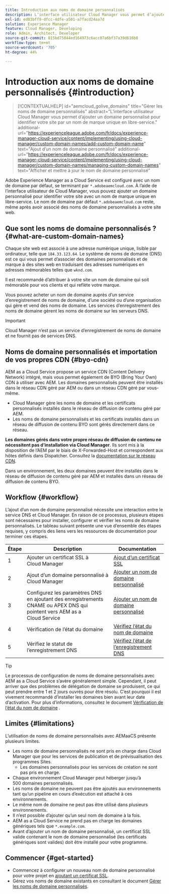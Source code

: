 ```yaml
---
title: Introduction aux noms de domaine personnalisés
description: L’interface utilisateur Cloud Manager vous permet d’ajouter un domaine personnalisé pour identifier votre site par un nom de marque unique en libre-service.
exl-id: ed03bff9-dfcc-4dfe-a501-a7facd24aa7d
solution: Experience Manager
feature: Cloud Manager, Developing
role: Admin, Architect, Developer
source-git-commit: 815bd75844ed164973c6acc07a6bf37a39d616b8
workflow-type: tm+mt
source-wordcount: '705'
ht-degree: 44%

---
```



# Introduction aux noms de domaine personnalisés {#introduction}

>[!CONTEXTUALHELP]
>id="aemcloud_golive_domains"
>title="Gérer les noms de domaine personnalisés"
>abstract="L’interface utilisateur Cloud Manager vous permet d’ajouter un domaine personnalisé pour identifier votre site par un nom de marque unique en libre-service."
>additional-url="https://experienceleague.adobe.com/fr/docs/experience-manager-cloud-service/content/implementing/using-cloud-manager/custom-domain-names/add-custom-domain-name" text="Ajout d’un nom de domaine personnalisé"
>additional-url="https://experienceleague.adobe.com/fr/docs/experience-manager-cloud-service/content/implementing/using-cloud-manager/custom-domain-names/managing-custom-domain-names" text="Afficher et mettre à jour le nom de domaine personnalisé"

Adobe Experience Manager as a Cloud Service est configuré avec un nom de domaine par défaut, se terminant par `*.adobeaemcloud.com`. À l’aide de l’interface utilisateur de Cloud Manager, vous pouvez ajouter un domaine personnalisé pour identifier votre site avec un nom de marque unique en libre-service. Le nom de domaine par défaut `*.adobeaemcloud.com` reste, même après avoir associé des noms de domaine personnalisés à votre site web.

## Que sont les noms de domaine personnalisés ? {#what-are-custom-domain-names}

Chaque site web est associé à une adresse numérique unique, lisible par ordinateur, telle que `184.33.123.64`. Le système de noms de domaine (DNS) est ce qui vous permet d’associer des domaines personnalisés et de marque à des sites web en traduisant des adresses numériques en adresses mémorables telles que `wknd.com`.

Il est recommandé d’attribuer à votre site un nom de domaine qui soit mémorable pour vos clients et qui reflète votre marque.

Vous pouvez acheter un nom de domaine auprès d’un service d’enregistrement de noms de domaine, d’une société ou d’une organisation qui gère et vend des noms de domaine. Les services d’enregistrement des noms de domaine gèrent les noms de domaine sur les serveurs DNS.

>[!IMPORTANT]
>
>Cloud Manager n’est pas un service d’enregistrement de noms de domaine et ne fournit pas de services DNS.

## Noms de domaine personnalisés et importation de vos propres CDN {#byo-cdn}

AEM as a Cloud Service propose un service CDN (Content Delivery Network) intégré, mais vous permet également de BYO (Bring Your Own) CDN à utiliser avec AEM. Les domaines personnalisés peuvent être installés dans le réseau CDN géré par AEM ou dans un réseau CDN géré par vous-même.

* Cloud Manager gère les noms de domaine et les certificats personnalisés installés dans le réseau de diffusion de contenu géré par AEM.
* Les noms de domaine personnalisés et les certificats installés dans un réseau de diffusion de contenu BYO sont gérés directement dans ce réseau.

**Les domaines gérés dans votre propre réseau de diffusion de contenu ne nécessitent pas d’installation via Cloud Manager**. Ils sont mis à la disposition de l’AEM par le biais de X-Forwarded-Host et correspondent aux hôtes définis dans Dispatcher. Consultez la [documentation sur le réseau CDN](/help/implementing/dispatcher/cdn.md).

Dans un environnement, les deux domaines peuvent être installés dans le réseau de diffusion de contenu géré par AEM et installés dans un réseau de diffusion de contenu BYO.

## Workflow {#workflow}

L’ajout d’un nom de domaine personnalisé nécessite une interaction entre le service DNS et Cloud Manager. En raison de ce processus, plusieurs étapes sont nécessaires pour installer, configurer et vérifier les noms de domaine personnalisés. Le tableau suivant présente une vue d’ensemble des étapes requises, y compris des liens vers les ressources de documentation pour terminer ces étapes.

| Étape | Description | Documentation |
| --- | --- | --- |
| 1 | Ajouter un certificat SSL à Cloud Manager | [Ajout d’un certificat SSL](/help/implementing/cloud-manager/managing-ssl-certifications/add-ssl-certificate.md) |
| 2 | Ajout d’un domaine personnalisé à Cloud Manager | [Ajouter un nom de domaine personnalisé](/help/implementing/cloud-manager/custom-domain-names/add-custom-domain-name.md) |
| 3 | Configurez les paramètres DNS en ajoutant des enregistrements CNAME ou APEX DNS qui pointent vers AEM as a Cloud Service | [Ajouter un nom de domaine personnalisé](/help/implementing/cloud-manager/custom-domain-names/add-custom-domain-name.md) |
| 4 | Vérification de l’état du domaine | [Vérifiez l’état du nom de domaine](/help/implementing/cloud-manager/custom-domain-names/check-domain-name-status.md) |
| 5 | Vérifiez le statut de l’enregistrement DNS | [ Vérifiez l’état de l’enregistrement DNS ](/help/implementing/cloud-manager/custom-domain-names/check-dns-record-status.md) |

>[!TIP]
>
>Le processus de configuration de noms de domaine personnalisés avec AEM as a Cloud Service s’avère généralement simple. Cependant, il peut arriver que des problèmes de délégation de domaine se produisent, ce qui peut prendre entre 1 et 2 jours ouvrés pour être résolu. C’est pourquoi il est vivement recommandé d’installer les domaines bien avant leur date d’activation. Pour plus d’informations, consultez le document [Vérification de l’état du nom de domaine](/help/implementing/cloud-manager/custom-domain-names/check-domain-name-status.md) .

## Limites {#limitations}

L’utilisation de noms de domaine personnalisés avec AEMaaCS présente plusieurs limites.

* Les noms de domaine personnalisés ne sont pris en charge dans Cloud Manager que pour les services de publication et de prévisualisation des programmes Sites.
   * Les domaines personnalisés pour les services de création ne sont pas pris en charge.
* Chaque environnement Cloud Manager peut héberger jusqu’à 500 domaines personnalisés.
* Les noms de domaine ne peuvent pas être ajoutés aux environnements tant qu’un pipeline en cours d’exécution est attaché à ces environnements.
* Le même nom de domaine ne peut pas être utilisé dans plusieurs environnements.
* Il n’est possible d’ajouter qu’un seul nom de domaine à la fois.
* AEM as a Cloud Service ne prend pas en charge les domaines génériques tels que `*.example.com`.
* Avant d’ajouter un nom de domaine personnalisé, un certificat SSL valide contenant le nom de domaine personnalisé (les certificats génériques sont valides) doit être installé pour votre programme.

## Commencer {#get-started}

* Commencez à configurer un nouveau nom de domaine personnalisé pour votre projet en [ajoutant un certificat SSL](/help/implementing/cloud-manager/managing-ssl-certifications/add-ssl-certificate.md).
* Gérez vos noms de domaine existants en consultant le document [Gérer les noms de domaine personnalisés](/help/implementing/cloud-manager/custom-domain-names/managing-custom-domain-names.md).
